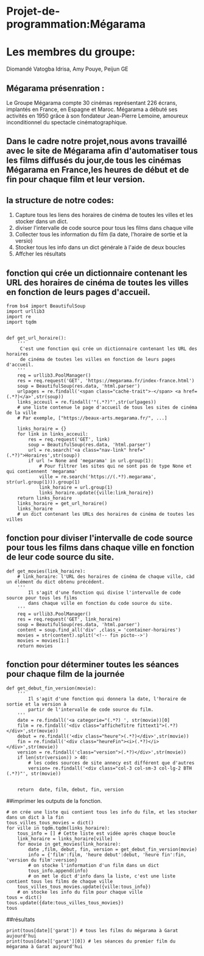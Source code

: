 # Projet-de-programmation:Mégarama
# Les membres du groupe: 
Diomandé Vatogba Idrisa,
Amy Pouye,
Peijun GE

## Mégarama présenration :
Le Groupe Mégarama compte 30 cinémas représentant 226 écrans, implantés en France, en Espagne et Maroc.
Mégarama a débuté ses activités en 1950 grâce à son fondateur Jean-Pierre Lemoine, amoureux inconditionnel du spectacle cinématographique.
## Dans le cadre notre projet,nous avons travaillé avec le site de Mégarama afin d'automatiser tous les films diffusés du jour,de tous les cinémas Mégarama en France,les heures de début et de fin pour chaque film et leur version.

## la structure de notre codes: 
   1. Capture tous les liens des horaires de cinéma de toutes les villes et les stocker dans un dict. 
  2. diviser l'intervalle de code source pour tous les films dans chaque ville 
   3. Collecter tous les information du film (la date, l'horaire de sortie et la versio)
   4. Stocker tous les info dans un dict générale à l'aide de deux boucles
   5. Affcher les résultats

## fonction qui crée un dictionnaire contenant les URL des horaires de cinéma de toutes les villes en fonction de leurs pages d'accueil. 

    from bs4 import BeautifulSoup
    import urllib3
    import re
    import tqdm


    def get_url_horaire():
        '''
         C'est une fonction qui crée un dictionnaire contenant les URL des horaires 
         de cinéma de toutes les villes en fonction de leurs pages d'accueil. 
        '''
        req = urllib3.PoolManager()
        res = req.request('GET', 'https://megarama.fr/index-france.html')
        soup = BeautifulSoup(res.data, 'html.parser')
        urlpages = re.findall('<span class="cache-trait">-</span> <a href=(.*?)</a>',str(soup))
        links_acceuil = re.findall('"(.*?)"',str(urlpages)) 
        # une liste contenue le page d'accueil de tous les sites de cinéma de la ville
        # Par exemple, ["https://beaux-arts.megarama.fr/", ...]

        links_horaire = {}
        for link in links_acceuil:
            res = req.request('GET', link)
            soup = BeautifulSoup(res.data, 'html.parser')
            url = re.search('<a class="nav-link" href="(.*?)">Horaires',str(soup))
            if url != None and 'megarama' in url.group(1):
                # Pour filtrer les sites qui ne sont pas de type None et qui contiennent 'megarama'
                ville = re.search('https://(.*?).megarama', str(url.group(1))).group(1)
                link_horaire = url.group(1)
                links_horaire.update({ville:link_horaire})
        return links_horaire
        links_horaire = get_url_horaire()
        links_horaire
        # un dict contenant les URLs des horaires de cinéma de toutes les villes


## fonction pour diviser l'intervalle de code source pour tous les films dans chaque ville en fonction de leur code source du site.

    def get_movies(link_horaire): 
        # link_horaire: l'URL des horaires de cinéma de chaque ville, càd un élément du dict obtenu précédent.
        '''
            Il s'agit d'une fonction qui divise l'intervalle de code source pour tous les films 
            dans chaque ville en fonction du code source du site.
        '''
        req = urllib3.PoolManager()
        res = req.request('GET', link_horaire)
        soup = BeautifulSoup(res.data, 'html.parser')
        content = soup.find_all('div' ,class_= 'container-horaires')
        movies = str(content).split('<!-- fin picto-->')
        movies = movies[1:]
        return movies


## fonction pour déterminer toutes les séances pour chaque film de la journée 
    def get_debut_fin_version(movie):
        '''
            Il s'agit d'une fonction qui donnera la date, l'horaire de sortie et la version à 
            partir de l'intervalle de code source du film.
        '''
        date = re.findall('<a categorie="(.*?) ', str(movie))[0]
        film = re.findall('<div class="afficheTitre fittext1">(.*?)</div>',str(movie))
        debut = re.findall('<div class="heure">(.*?)</div>',str(movie))
        fin = re.findall('<div class="heureFin"><i>(.*?)</i></div>',str(movie))
        version = re.findall('class="version">(.*?)</div>',str(movie))
        if len(str(version)) > 40:
            # les codes sources de site annecy est différent que d'autres
            version= re.findall('<div class="col-3 col-sm-3 col-lg-2 BTH (.*?)"', str(movie))


        return  date, film, debut, fin, version

   
    
    
   ##imprimer les outputs de la fonction.
   
    # on crée une liste qui contient tous les info du film, et les stocker dans un dict à la fin
    tous_villes_tous_movies = dict()
    for ville in tqdm.tqdm(links_horaire):
        tous_info = [] # Cette liste est vidée après chaque boucle 
        link_horaire = links_horaire[ville]
        for movie in get_movies(link_horaire):
            date ,film, debut, fin, version = get_debut_fin_version(movie)
            info = {'film':film, 'heure debut':debut, 'heure fin':fin, 'version du film':version}
            # on stocke l'information d'un film dans un dict 
            tous_info.append(info)
            # on met le dict d'info dans la liste, c'est une liste contient tous les films de chaque ville
        tous_villes_tous_movies.update({ville:tous_info})
        # on stocke les info du film pour chaque ville      
    tous = dict()
    tous.update({date:tous_villes_tous_movies})
    tous

   ##résultats 
   
    print(tous[date]['garat']) # tous les films du mégarama à Garat aujourd'hui
    print(tous[date]['garat'][0]) # les séances du premier film du mégarama à Garat aujourd'hui





